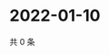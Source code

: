 # 2022-01-10

共 0 条

<!-- BEGIN WEIBO -->
<!-- 最后更新时间 Mon Jan 10 2022 14:01:10 GMT+0800 (China Standard Time) -->

<!-- END WEIBO -->
